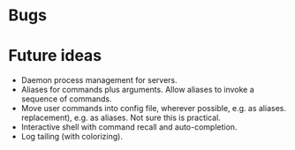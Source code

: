 # Bugs

# Future ideas

* Daemon process management for servers.
* Aliases for commands plus arguments. Allow aliases to invoke a sequence of
  commands.
* Move user commands into config file, wherever possible, e.g. as aliases.
  replacement), e.g. as aliases. Not sure this is practical.
* Interactive shell with command recall and auto-completion.
* Log tailing (with colorizing).
